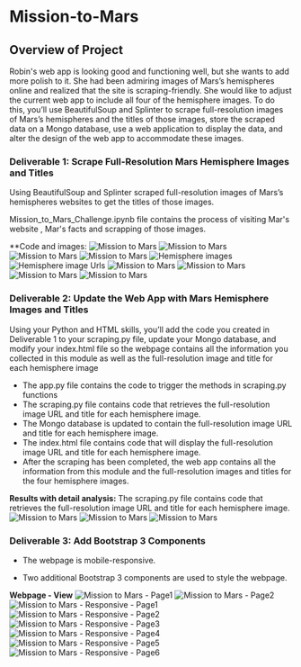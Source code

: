 # Mission-to-Mars

## Overview of Project
Robin's web app is looking good and functioning well, but she wants to add more polish to it. She had been admiring images of Mars’s hemispheres online and realized that the site is scraping-friendly. She would like to adjust the current web app to include all four of the hemisphere images. To do this, you’ll use BeautifulSoup and Splinter to scrape full-resolution images of Mars’s hemispheres and the titles of those images, store the scraped data on a Mongo database, use a web application to display the data, and alter the design of the web app to accommodate these images.

### Deliverable 1: Scrape Full-Resolution Mars Hemisphere Images and Titles
Using BeautifulSoup and Splinter scraped full-resolution images of Mars’s hemispheres websites to get the titles of those images.

Mission_to_Mars_Challenge.ipynb file contains the process of visiting Mar's website , Mar's facts and scrapping of those images.

**Code and images:
![Mission to Mars](https://github.com/raajasrini/Mission-to-Mars/blob/main/references/1.png)
![Mission to Mars](https://github.com/raajasrini/Mission-to-Mars/blob/main/references/2.png)
![Mission to Mars](https://github.com/raajasrini/Mission-to-Mars/blob/main/references/3.png)
![Mission to Mars](https://github.com/raajasrini/Mission-to-Mars/blob/main/references/4.png)
![Hemisphere images](https://github.com/raajasrini/Mission-to-Mars/blob/main/references/5.png)
![Hemisphere image Urls](https://github.com/raajasrini/Mission-to-Mars/references/6.png)
![Mission to Mars](https://github.com/raajasrini/Mission-to-Mars/blob/main/references/7.png)
![Mission to Mars](https://github.com/raajasrini/Mission-to-Mars/blob/main/references/8.png)
![Mission to Mars](https://github.com/raajasrini/Mission-to-Mars/blob/main/references/9.png)
![Mission to Mars](https://github.com/raajasrini/Mission-to-Mars/blob/main/references/10.png)

### Deliverable 2: Update the Web App with Mars Hemisphere Images and Titles
Using your Python and HTML skills, you’ll add the code you created in Deliverable 1 to your scraping.py file, update your Mongo database, and modify your index.html file so the webpage contains all the information you collected in this module as well as the full-resolution image and title for each hemisphere image
* The app.py file contains the code to trigger the methods in scraping.py functions
* The scraping.py file contains code that retrieves the full-resolution image URL and title for each hemisphere image.
* The Mongo database is updated to contain the full-resolution image URL and title for each hemisphere image.
* The index.html file contains code that will display the full-resolution image URL and title for each hemisphere image.
* After the scraping has been completed, the web app contains all the information from this module and the full-resolution images and titles for the four hemisphere images.

**Results with detail analysis:**
 The scraping.py file contains code that retrieves the full-resolution image URL and title for each hemisphere image.
![Mission to Mars](https://github.com/raajasrini/Mission-to-Mars/blob/main/references/11d2.png)
![Mission to Mars](https://github.com/raajasrini/Mission-to-Mars/blob/main/references/12.png)
![Mission to Mars](https://github.com/raajasrini/Mission-to-Mars/blob/main/references/13d2.png)


### Deliverable 3: Add Bootstrap 3 Components
* The webpage is mobile-responsive.

* Two additional Bootstrap 3 components are used to style the webpage.

**Webpage - View**
![Mission to Mars - Page1](https://github.com/raajasrini/Mission-to-Mars/blob/main/references/13d3.png)
![Mission to Mars - Page2](https://github.com/raajasrini/Mission-to-Mars/blob/main/references/13d2.png)
![Mission to Mars - Responsive - Page1](https://github.com/raajasrini/Mission-to-Mars/blob/main/references/13.png)
![Mission to Mars - Responsive - Page2](https://github.com/raajasrini/Mission-to-Mars/blob/main/references/14d3.png)
![Mission to Mars - Responsive - Page3](https://github.com/raajasrini/Mission-to-Mars/blob/main/references/16.png)
![Mission to Mars - Responsive - Page4](https://github.com/raajasrini/Mission-to-Mars/blob/main/references/17.png)
![Mission to Mars - Responsive - Page5](https://github.com/raajasrini/Mission-to-Mars/blob/main/references/18.png)
![Mission to Mars - Responsive - Page6](https://github.com/raajasrini/Mission-to-Mars/blob/main/references/19.png)



